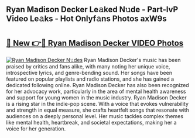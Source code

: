 ## Ryan Madison Decker Le𝚊ked N𝚞de - Part-IvP Video Le𝚊ks - Hot Onlyf𝚊ns Photos axW9s

# <h2><a href="http://ab99986.deff.icu/?id=Ryan+Madison+Decker">🔗 New 👉🔴 Ryan Madison Decker VIDEO Photos</a></h2>

[![Ryan Madison Decker N𝚞des](https://i.imgur.com/rIISA9y.gif)](http://ab99986.deff.icu/?id=Ryan+Madison+Decker)
Ryan Madison Decker's music has been praised by critics and fans alike, with many noting her unique voice, introspective lyrics, and genre-bending sound. Her songs have been featured on popular playlists and radio stations, and she has gained a dedicated following online. Ryan Madison Decker has also been recognized for her advocacy work, particularly in the area of mental health awareness and support for young women in the music industry. Ryan Madison Decker is a rising star in the indie-pop scene. With a voice that evokes vulnerability and strength in equal measure, she crafts heartfelt songs that resonate with audiences on a deeply personal level. Her music tackles complex themes like mental health, heartbreak, and societal expectations, making her a voice for her generation.
